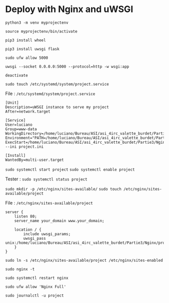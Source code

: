 # Deploy with Nginx and uWSGI

```python3 -m venv myprojectenv```

```source myprojectenv/bin/activate```

```pip3 install wheel```

```pip3 install uwsgi flask```

```sudo ufw allow 5000```

```uwsgi --socket 0.0.0.0:5000 --protocol=http -w wsgi:app```

```deactivate```


```sudo touch /etc/systemd/system/project.service```

File : ```/etc/systemd/system/project.service```
```
[Unit]
Description=uWSGI instance to serve my project
After=network.target

[Service]
User=luciano
Group=www-data
WorkingDirectory=/home/luciano/Bureau/ASI/asi_4irc_valette_burdet/Partie3/Nginx
Environment="PATH=/home/luciano/Bureau/ASI/asi_4irc_valette_burdet/Partie3/Nginx/myprojectenv/bin"
ExecStart=/home/luciano/Bureau/ASI/asi_4irc_valette_burdet/Partie3/Nginx/myprojectenv/bin/uwsgi --ini project.ini

[Install]
WantedBy=multi-user.target
```

```sudo systemctl start project```
```sudo systemctl enable project```

Tester :
```sudo systemctl status project```

```sudo mkdir -p /etc/nginx/sites-available/```
```sudo touch /etc/nginx/sites-available/project```

File : ```/etc/nginx/sites-available/project```
```
server {
    listen 80;
    server_name your_domain www.your_domain;

    location / {
        include uwsgi_params;
        uwsgi_pass unix:/home/luciano/Bureau/ASI/asi_4irc_valette_burdet/Partie3/Nginx/project.sock;
    }
}
```

```sudo ln -s /etc/nginx/sites-available/project /etc/nginx/sites-enabled```

```sudo nginx -t```

```sudo systemctl restart nginx```

```sudo ufw allow 'Nginx Full'```

```sudo journalctl -u project```